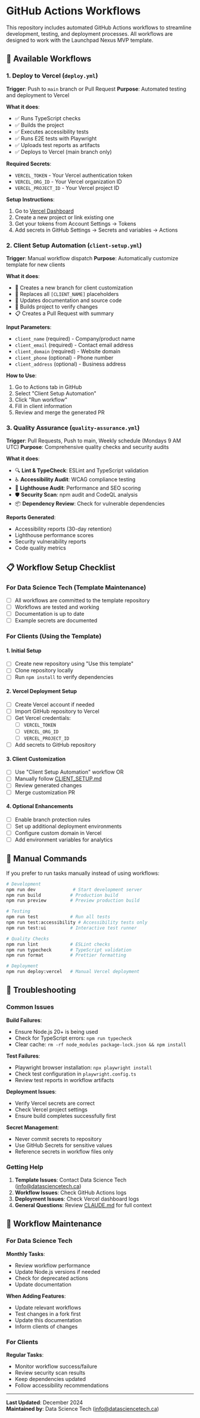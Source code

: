# GitHub Actions Workflows

This repository includes automated GitHub Actions workflows to streamline development, testing, and deployment processes. All workflows are designed to work with the Launchpad Nexus MVP template.

## 🚀 Available Workflows

### 1. Deploy to Vercel (`deploy.yml`)

**Trigger**: Push to `main` branch or Pull Request
**Purpose**: Automated testing and deployment to Vercel

**What it does**:
- ✅ Runs TypeScript checks
- ✅ Builds the project
- ✅ Executes accessibility tests
- ✅ Runs E2E tests with Playwright
- ✅ Uploads test reports as artifacts
- ✅ Deploys to Vercel (main branch only)

**Required Secrets**:
- `VERCEL_TOKEN` - Your Vercel authentication token
- `VERCEL_ORG_ID` - Your Vercel organization ID
- `VERCEL_PROJECT_ID` - Your Vercel project ID

**Setup Instructions**:
1. Go to [Vercel Dashboard](https://vercel.com/dashboard)
2. Create a new project or link existing one
3. Get your tokens from Account Settings → Tokens
4. Add secrets in GitHub Settings → Secrets and variables → Actions

### 2. Client Setup Automation (`client-setup.yml`)

**Trigger**: Manual workflow dispatch
**Purpose**: Automatically customize template for new clients

**What it does**:
- 🎯 Creates a new branch for client customization
- 🔄 Replaces all `[CLIENT_NAME]` placeholders
- 📝 Updates documentation and source code
- 🔨 Builds project to verify changes
- 📋 Creates a Pull Request with summary

**Input Parameters**:
- `client_name` (required) - Company/product name
- `client_email` (required) - Contact email address
- `client_domain` (required) - Website domain
- `client_phone` (optional) - Phone number
- `client_address` (optional) - Business address

**How to Use**:
1. Go to Actions tab in GitHub
2. Select "Client Setup Automation"
3. Click "Run workflow"
4. Fill in client information
5. Review and merge the generated PR

### 3. Quality Assurance (`quality-assurance.yml`)

**Trigger**: Pull Requests, Push to main, Weekly schedule (Mondays 9 AM UTC)
**Purpose**: Comprehensive quality checks and security audits

**What it does**:
- 🔍 **Lint & TypeCheck**: ESLint and TypeScript validation
- ♿ **Accessibility Audit**: WCAG compliance testing
- 🔦 **Lighthouse Audit**: Performance and SEO scoring
- 🛡️ **Security Scan**: npm audit and CodeQL analysis
- 📦 **Dependency Review**: Check for vulnerable dependencies

**Reports Generated**:
- Accessibility reports (30-day retention)
- Lighthouse performance scores
- Security vulnerability reports
- Code quality metrics

## 📋 Workflow Setup Checklist

### For Data Science Tech (Template Maintenance)

- [ ] All workflows are committed to the template repository
- [ ] Workflows are tested and working
- [ ] Documentation is up to date
- [ ] Example secrets are documented

### For Clients (Using the Template)

#### 1. Initial Setup
- [ ] Create new repository using "Use this template"
- [ ] Clone repository locally
- [ ] Run `npm install` to verify dependencies

#### 2. Vercel Deployment Setup
- [ ] Create Vercel account if needed
- [ ] Import GitHub repository to Vercel
- [ ] Get Vercel credentials:
  - [ ] `VERCEL_TOKEN`
  - [ ] `VERCEL_ORG_ID`
  - [ ] `VERCEL_PROJECT_ID`
- [ ] Add secrets to GitHub repository

#### 3. Client Customization
- [ ] Use "Client Setup Automation" workflow OR
- [ ] Manually follow [CLIENT_SETUP.md](./CLIENT_SETUP.md)
- [ ] Review generated changes
- [ ] Merge customization PR

#### 4. Optional Enhancements
- [ ] Enable branch protection rules
- [ ] Set up additional deployment environments
- [ ] Configure custom domain in Vercel
- [ ] Add environment variables for analytics

## 🔧 Manual Commands

If you prefer to run tasks manually instead of using workflows:

```bash
# Development
npm run dev              # Start development server
npm run build           # Production build
npm run preview         # Preview production build

# Testing
npm run test            # Run all tests
npm run test:accessibility # Accessibility tests only
npm run test:ui         # Interactive test runner

# Quality Checks
npm run lint            # ESLint checks
npm run typecheck       # TypeScript validation
npm run format          # Prettier formatting

# Deployment
npm run deploy:vercel   # Manual Vercel deployment
```

## 🐛 Troubleshooting

### Common Issues

**Build Failures**:
- Ensure Node.js 20+ is being used
- Check for TypeScript errors: `npm run typecheck`
- Clear cache: `rm -rf node_modules package-lock.json && npm install`

**Test Failures**:
- Playwright browser installation: `npx playwright install`
- Check test configuration in `playwright.config.ts`
- Review test reports in workflow artifacts

**Deployment Issues**:
- Verify Vercel secrets are correct
- Check Vercel project settings
- Ensure build completes successfully first

**Secret Management**:
- Never commit secrets to repository
- Use GitHub Secrets for sensitive values
- Reference secrets in workflow files only

### Getting Help

1. **Template Issues**: Contact Data Science Tech (info@datasciencetech.ca)
2. **Workflow Issues**: Check GitHub Actions logs
3. **Deployment Issues**: Check Vercel dashboard logs
4. **General Questions**: Review [CLAUDE.md](./CLAUDE.md) for full context

## 🔄 Workflow Maintenance

### For Data Science Tech

**Monthly Tasks**:
- Review workflow performance
- Update Node.js versions if needed
- Check for deprecated actions
- Update documentation

**When Adding Features**:
- Update relevant workflows
- Test changes in a fork first
- Update this documentation
- Inform clients of changes

### For Clients

**Regular Tasks**:
- Monitor workflow success/failure
- Review security scan results
- Keep dependencies updated
- Follow accessibility recommendations

---

**Last Updated**: December 2024  
**Maintained by**: Data Science Tech (info@datasciencetech.ca)
